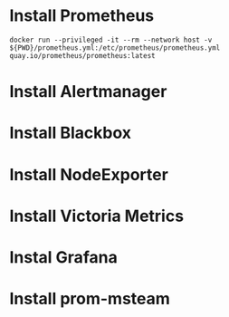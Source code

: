 # Install Prometheus 
```
docker run --privileged -it --rm --network host -v ${PWD}/prometheus.yml:/etc/prometheus/prometheus.yml quay.io/prometheus/prometheus:latest
```

# Install Alertmanager
# Install Blackbox
# Install NodeExporter
# Install Victoria Metrics
# Instal Grafana
# Install prom-msteam


